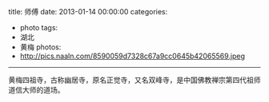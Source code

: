 title: 师傅
date: 2013-01-14 00:00:00
categories:
- photo
tags:
- 湖北
- 黄梅
photos:
- http://pics.naaln.com/8590059d7328c67a9cc0645b42065569.jpeg
---

黄梅四祖寺，古称幽居寺，原名正觉寺，又名双峰寺，是中国佛教禅宗第四代祖师道信大师的道场。